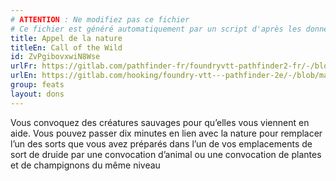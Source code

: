 ```yaml
---
# ATTENTION : Ne modifiez pas ce fichier
# Ce fichier est généré automatiquement par un script d'après les données du module Foundry VTT officiel et de sa traduction
title: Appel de la nature
titleEn: Call of the Wild
id: ZvPgibovxwiN8Wse
urlFr: https://gitlab.com/pathfinder-fr/foundryvtt-pathfinder2-fr/-/blob/master/data/feats/ZvPgibovxwiN8Wse.htm
urlEn: https://gitlab.com/hooking/foundry-vtt---pathfinder-2e/-/blob/master/packs/data/feats.db/call-of-the-wild.json
group: feats
layout: dons
---
```

Vous convoquez des créatures sauvages pour qu’elles vous viennent en aide. Vous pouvez passer dix minutes en lien avec la nature pour remplacer l’un des sorts que vous avez préparés dans l’un de vos emplacements de sort de druide par une convocation d’animal ou une convocation de plantes et de champignons du même niveau


